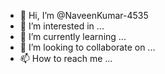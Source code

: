 - 👋 Hi, I’m @NaveenKumar-4535
- 👀 I’m interested in ...
- 🌱 I’m currently learning ...
- 💞️ I’m looking to collaborate on ...
- 📫 How to reach me ...

<!---
NaveenKumar-4535/NaveenKumar-4535 is a ✨ special ✨ repository because its `README.md` (this file) appears on your GitHub profile.
You can click the Preview link to take a look at your changes.
---
